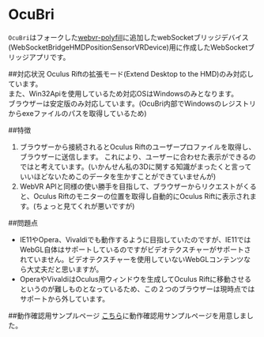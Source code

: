 # OcuBri
`OcuBri`はフォークした[webvr-polyfill](https://github.com/gtk2k/webvr-polyfill)に追加したwebSocketブリッジデバイス(WebSocketBridgeHMDPositionSensorVRDevice)用に作成したWebSocketブリッジアプリです。

##対応状況
Oculus Riftの拡張モード(Extend Desktop to the HMD)のみ対応しています。    
また、Win32Apiを使用しているため対応OSはWindowsのみとなります。  
ブラウザーは安定版のみ対応しています。(OcuBri内部でWindowsのレジストリからexeファイルのパスを取得しているため)

##特徴
1. ブラウザーから接続されるとOculus Riftのユーザープロファイルを取得し、ブラウザーに送信します。
これにより、ユーザーに合わせた表示ができるのではと考えています。(いかんせん私の3Dに関する知識がまったくと言っていいほどないためこのデータを生かすことができていませんが)
2. WebVR APIと同様の使い勝手を目指して、ブラウザーからリクエストがくると、Oculus Riftのモニターの位置を取得し自動的にOculus Riftに表示されます。(ちょっと見てくれが悪いですが) 

##問題点
* IE11やOpera、Vivaldiでも動作するように目指していたのですが、IE11ではWebGL自体はサポートしているのですがビデオテクスチャーがサポートされていません。ビデオテクスチャーを使用していないWebGLコンテンツなら大丈夫だと思いますが。
* OperaやVivaldiはOculus用ウィンドウを生成してOculus Riftに移動させるというのが難しものとなっているため、この２つのブラウザーは現時点ではサポートから外しています。

##動作確認用サンプルページ
[こちら](https://github.com/gtk2k/gtk2k.github.io)に動作確認用サンプルページを用意しました。
